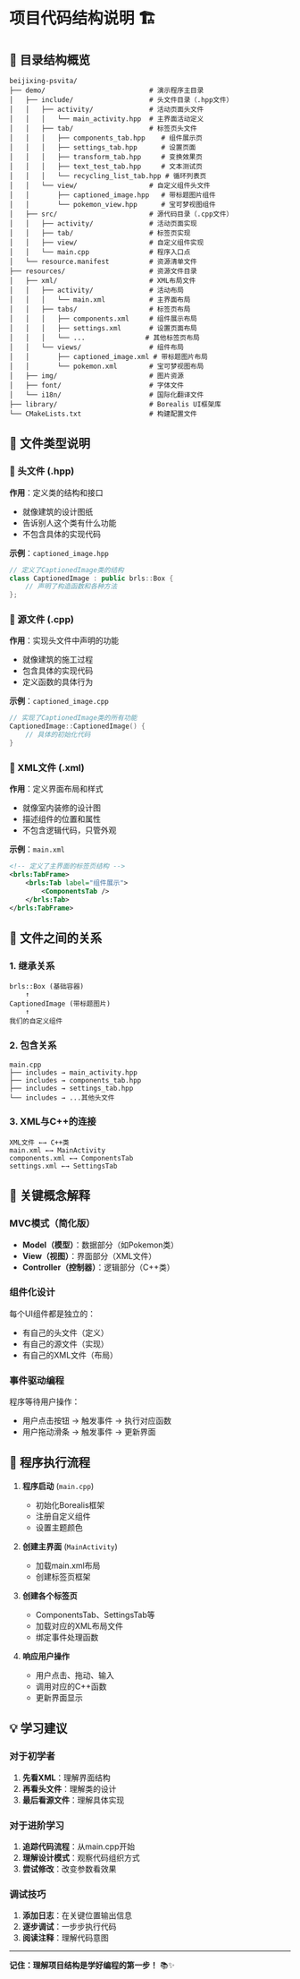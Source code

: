 # 项目代码结构说明 🏗️

## 📁 目录结构概览

```
beijixing-psvita/
├── demo/                          # 演示程序主目录
│   ├── include/                   # 头文件目录（.hpp文件）
│   │   ├── activity/              # 活动页面头文件
│   │   │   └── main_activity.hpp  # 主界面活动定义
│   │   ├── tab/                   # 标签页头文件
│   │   │   ├── components_tab.hpp    # 组件展示页
│   │   │   ├── settings_tab.hpp      # 设置页面  
│   │   │   ├── transform_tab.hpp     # 变换效果页
│   │   │   ├── text_test_tab.hpp     # 文本测试页
│   │   │   └── recycling_list_tab.hpp # 循环列表页
│   │   └── view/                  # 自定义组件头文件
│   │       ├── captioned_image.hpp   # 带标题图片组件
│   │       └── pokemon_view.hpp      # 宝可梦视图组件
│   ├── src/                       # 源代码目录（.cpp文件）
│   │   ├── activity/              # 活动页面实现
│   │   ├── tab/                   # 标签页实现
│   │   ├── view/                  # 自定义组件实现
│   │   └── main.cpp               # 程序入口点
│   └── resource.manifest          # 资源清单文件
├── resources/                     # 资源文件目录
│   ├── xml/                       # XML布局文件
│   │   ├── activity/              # 活动布局
│   │   │   └── main.xml           # 主界面布局
│   │   ├── tabs/                  # 标签页布局
│   │   │   ├── components.xml     # 组件展示布局
│   │   │   ├── settings.xml       # 设置页面布局
│   │   │   └── ...               # 其他标签页布局
│   │   └── views/                 # 组件布局
│   │       ├── captioned_image.xml # 带标题图片布局
│   │       └── pokemon.xml        # 宝可梦视图布局
│   ├── img/                       # 图片资源
│   ├── font/                      # 字体文件
│   └── i18n/                      # 国际化翻译文件
├── library/                       # Borealis UI框架库
└── CMakeLists.txt                 # 构建配置文件
```

## 🔧 文件类型说明

### 📄 头文件 (.hpp)
**作用**：定义类的结构和接口
- 就像建筑的设计图纸
- 告诉别人这个类有什么功能
- 不包含具体的实现代码

**示例**：`captioned_image.hpp`
```cpp
// 定义了CaptionedImage类的结构
class CaptionedImage : public brls::Box {
    // 声明了构造函数和各种方法
};
```

### 📝 源文件 (.cpp)  
**作用**：实现头文件中声明的功能
- 就像建筑的施工过程
- 包含具体的实现代码
- 定义函数的具体行为

**示例**：`captioned_image.cpp`
```cpp
// 实现了CaptionedImage类的所有功能
CaptionedImage::CaptionedImage() {
    // 具体的初始化代码
}
```

### 🎨 XML文件 (.xml)
**作用**：定义界面布局和样式
- 就像室内装修的设计图
- 描述组件的位置和属性
- 不包含逻辑代码，只管外观

**示例**：`main.xml`
```xml
<!-- 定义了主界面的标签页结构 -->
<brls:TabFrame>
    <brls:Tab label="组件展示">
        <ComponentsTab />
    </brls:Tab>
</brls:TabFrame>
```

## 🔗 文件之间的关系

### 1. 继承关系
```
brls::Box (基础容器)
    ↑
CaptionedImage (带标题图片)
    ↑
我们的自定义组件
```

### 2. 包含关系
```
main.cpp
├── includes → main_activity.hpp
├── includes → components_tab.hpp  
├── includes → settings_tab.hpp
└── includes → ...其他头文件
```

### 3. XML与C++的连接
```
XML文件 ←→ C++类
main.xml ←→ MainActivity
components.xml ←→ ComponentsTab
settings.xml ←→ SettingsTab
```

## 🎯 关键概念解释

### MVC模式（简化版）
- **Model（模型）**：数据部分（如Pokemon类）
- **View（视图）**：界面部分（XML文件）  
- **Controller（控制器）**：逻辑部分（C++类）

### 组件化设计
每个UI组件都是独立的：
- 有自己的头文件（定义）
- 有自己的源文件（实现）
- 有自己的XML文件（布局）

### 事件驱动编程
程序等待用户操作：
- 用户点击按钮 → 触发事件 → 执行对应函数
- 用户拖动滑条 → 触发事件 → 更新界面

## 🚀 程序执行流程

1. **程序启动** (`main.cpp`)
   - 初始化Borealis框架
   - 注册自定义组件
   - 设置主题颜色

2. **创建主界面** (`MainActivity`)
   - 加载main.xml布局
   - 创建标签页框架

3. **创建各个标签页**
   - ComponentsTab、SettingsTab等
   - 加载对应的XML布局文件
   - 绑定事件处理函数

4. **响应用户操作**
   - 用户点击、拖动、输入
   - 调用对应的C++函数
   - 更新界面显示

## 💡 学习建议

### 对于初学者
1. **先看XML**：理解界面结构
2. **再看头文件**：理解类的设计
3. **最后看源文件**：理解具体实现

### 对于进阶学习
1. **追踪代码流程**：从main.cpp开始
2. **理解设计模式**：观察代码组织方式
3. **尝试修改**：改变参数看效果

### 调试技巧
1. **添加日志**：在关键位置输出信息
2. **逐步调试**：一步步执行代码
3. **阅读注释**：理解代码意图

---

**记住：理解项目结构是学好编程的第一步！** 📚✨